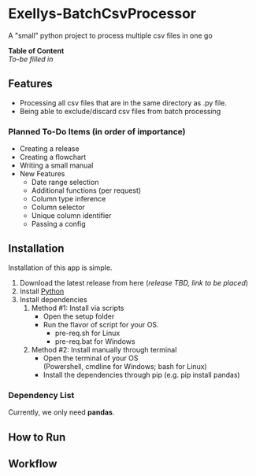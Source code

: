 # Exellys-BatchCsvProcessor
A "small" python project to process multiple csv files in one go

**Table of Content**  
*To-be filled in*

## Features

- Processing all csv files that are in the same directory as .py file.
- Being able to exclude/discard csv files from batch processing

### Planned To-Do Items (in order of importance)

- Creating a release
- Creating a flowchart
- Writing a small manual
- New Features
    - Date range selection
    - Additional functions (per request)
    - Column type inference
    - Column selector
    - Unique column identifier
    - Passing a config

## Installation
Installation of this app is simple.

1. Download the latest release from here (*release TBD, link to be placed*)
2. Install [Python](https://www.python.org/)
3. Install dependencies
    1. Method #1: Install via scripts
        - Open the setup folder
        - Run the flavor of script for your OS.
            - pre-req.sh for Linux
            - pre-req.bat for Windows
    2. Method #2: Install manually through terminal
        - Open the terminal of your OS  
        (Powershell, cmdline for Windows; bash for Linux)
        - Install the dependencies through pip (e.g. pip install pandas)

### Dependency List

Currently, we only need **pandas**.

## How to Run

## Workflow
